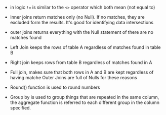 - in logic `!=` is similar to the `<>` operator which both mean (not equal to)
- Inner joins return matches only (no Null). If no matches, they are excluded form the results. It's good for identifying data intersections
-  outer joins returns everything with the Null statement of there are no matches found
- Left Join keeps the rows of table A regardless of matches found in table B
- Right join keeps rows from table B regardless of matches found in A
- Full join, makes sure that both rows in A and B are kept regardless of having matche
Outer Joins are full of Nulls for these reasons


- Round() function is used to round numbers
- Group by is used to group things that are repeated in the same column, the aggregate function is referred to each different group in the column specified. 
